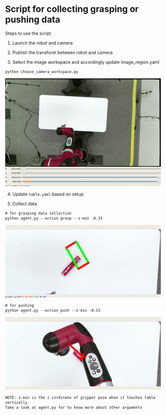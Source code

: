 # Script for collecting grasping or pushing data
Steps to use the script
1. Launch the robot and camera

2. Publish the transform between robot and camera

3. Select the image workspace and accordingly update image_region.yaml 
```buildoutcfg
python choose_camera_workspace.py
```
![Auto data collection Demo](imgs/cam_ws.gif)


4. Update `table.yaml` based on setup

5. Collect data
```buildoutcfg
# for grasping data collection
python agent.py --action grasp --z-min -0.15
```
![Auto data collection Demo](imgs/grasping.gif)

```buildoutcfg
# for pushing 
python agent.py --action push --z-min -0.15
```
![Auto data collection Demo](imgs/pushing.gif)
```
NOTE: z-min is the z cordinate of gripper pose when it touches table vertically
Take a look at agent.py for to know more about other arguments
```

